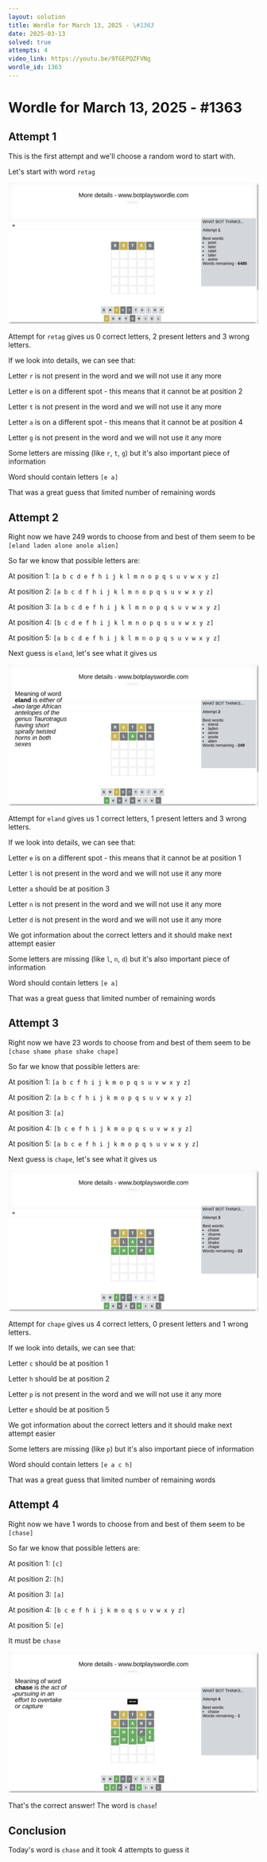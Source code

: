 ```yaml
---
layout: solution
title: Wordle for March 13, 2025 - \#1363
date: 2025-03-13
solved: true
attempts: 4
video_link: https://youtu.be/9TGEPQZFVNg
wordle_id: 1363
---
```


# Wordle for March 13, 2025 - \#1363

## Attempt 1

This is the first attempt and we'll choose a random word to start with.

Let's start with word `retag`

![Attempt 1](2025-03-13/attempt-1.png)

Attempt for `retag` gives us 0 correct letters, 2 present letters and 3 wrong letters.

If we look into details, we can see that:

Letter `r` is not present in the word and we will not use it any more

Letter `e` is on a different spot - this means that it cannot be at position 2

Letter `t` is not present in the word and we will not use it any more

Letter `a` is on a different spot - this means that it cannot be at position 4

Letter `g` is not present in the word and we will not use it any more

Some letters are missing (like `r`, `t`, `g`) but it's also important piece of information

Word should contain letters `[e a]`

That was a great guess that limited number of remaining words



## Attempt 2

Right now we have 249 words to choose from and best of them seem to be `[eland laden alone anole alien]`

So far we know that possible letters are:

At position 1: `[a b c d e f h i j k l m n o p q s u v w x y z]`

At position 2: `[a b c d f h i j k l m n o p q s u v w x y z]`

At position 3: `[a b c d e f h i j k l m n o p q s u v w x y z]`

At position 4: `[b c d e f h i j k l m n o p q s u v w x y z]`

At position 5: `[a b c d e f h i j k l m n o p q s u v w x y z]`

Next guess is `eland`, let's see what it gives us

![Attempt 2](2025-03-13/attempt-2.png)

Attempt for `eland` gives us 1 correct letters, 1 present letters and 3 wrong letters.

If we look into details, we can see that:

Letter `e` is on a different spot - this means that it cannot be at position 1

Letter `l` is not present in the word and we will not use it any more

Letter `a` should be at position 3

Letter `n` is not present in the word and we will not use it any more

Letter `d` is not present in the word and we will not use it any more

We got information about the correct letters and it should make next attempt easier

Some letters are missing (like `l`, `n`, `d`) but it's also important piece of information

Word should contain letters `[e a]`

That was a great guess that limited number of remaining words



## Attempt 3

Right now we have 23 words to choose from and best of them seem to be `[chase shame phase shake chape]`

So far we know that possible letters are:

At position 1: `[a b c f h i j k m o p q s u v w x y z]`

At position 2: `[a b c f h i j k m o p q s u v w x y z]`

At position 3: `[a]`

At position 4: `[b c e f h i j k m o p q s u v w x y z]`

At position 5: `[a b c e f h i j k m o p q s u v w x y z]`

Next guess is `chape`, let's see what it gives us

![Attempt 3](2025-03-13/attempt-3.png)

Attempt for `chape` gives us 4 correct letters, 0 present letters and 1 wrong letters.

If we look into details, we can see that:

Letter `c` should be at position 1

Letter `h` should be at position 2

Letter `p` is not present in the word and we will not use it any more

Letter `e` should be at position 5

We got information about the correct letters and it should make next attempt easier

Some letters are missing (like `p`) but it's also important piece of information

Word should contain letters `[e a c h]`

That was a great guess that limited number of remaining words



## Attempt 4

Right now we have 1 words to choose from and best of them seem to be `[chase]`

So far we know that possible letters are:

At position 1: `[c]`

At position 2: `[h]`

At position 3: `[a]`

At position 4: `[b c e f h i j k m o q s u v w x y z]`

At position 5: `[e]`

It must be `chase`

![Attempt 4](2025-03-13/attempt-4.png)

That's the correct answer! The word is `chase`!

## Conclusion

Today's word is `chase` and it took 4 attempts to guess it

